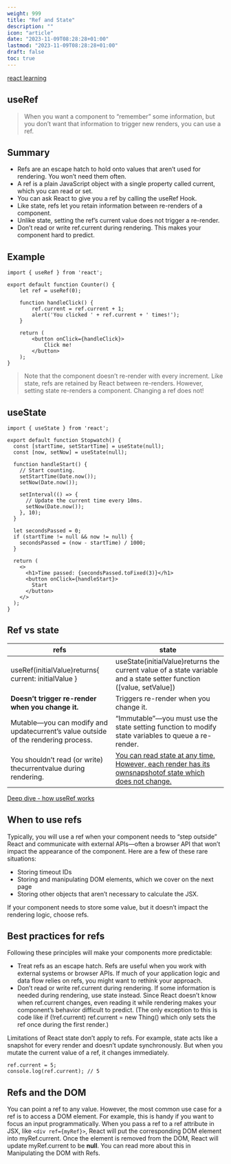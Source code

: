 ```yaml
---
weight: 999
title: "Ref and State"
description: ""
icon: "article"
date: "2023-11-09T08:28:28+01:00"
lastmod: "2023-11-09T08:28:28+01:00"
draft: false
toc: true
---
```


[react learning](https://react.dev/learn/referencing-values-with-refs)

## useRef

> When you want a component to “remember” some information, but you don’t want that information to trigger new renders, you can use a ref.
 
## Summary

- Refs are an escape hatch to hold onto values that aren’t used for rendering. You won’t need them often.
- A ref is a plain JavaScript object with a single property called current, which you can read or set.
- You can ask React to give you a ref by calling the useRef Hook.
- Like state, refs let you retain information between re-renders of a component.
- Unlike state, setting the ref’s current value does not trigger a re-render.
- Don’t read or write ref.current during rendering. This makes your component hard to predict.


## Example

```tsx
import { useRef } from 'react';

export default function Counter() {
    let ref = useRef(0);

    function handleClick() {
        ref.current = ref.current + 1;
        alert('You clicked ' + ref.current + ' times!');
    }

    return (
        <button onClick={handleClick}>
            Click me!
        </button>
    );
}
```

> Note that the component doesn’t re-render with every increment. Like state, refs are retained by React between re-renders. However, setting state re-renders a component. Changing a ref does not!

## useState

```tsx
import { useState } from 'react';

export default function Stopwatch() {
  const [startTime, setStartTime] = useState(null);
  const [now, setNow] = useState(null);

  function handleStart() {
    // Start counting.
    setStartTime(Date.now());
    setNow(Date.now());

    setInterval(() => {
      // Update the current time every 10ms.
      setNow(Date.now());
    }, 10);
  }

  let secondsPassed = 0;
  if (startTime != null && now != null) {
    secondsPassed = (now - startTime) / 1000;
  }

  return (
    <>
      <h1>Time passed: {secondsPassed.toFixed(3)}</h1>
      <button onClick={handleStart}>
        Start
      </button>
    </>
  );
}
```

## Ref vs state

| refs                                                                              | state                                                                                                                                                    |
|-----------------------------------------------------------------------------------| -------------------------------------------------------------------------------------------------------------------------------------------------------- |
| useRef(initialValue)returns{ current: initialValue }                              | useState(initialValue)returns the current value of a state variable and a state setter function ([value, setValue])                                    |
| **Doesn’t trigger re-render when you change it.**                                 | Triggers re-render when you change it.                                                                                                                   |
| Mutable—you can modify and updatecurrent’s value outside of the rendering process. | “Immutable”—you must use the state setting function to modify state variables to queue a re-render.                                                      |
| You shouldn’t read (or write) thecurrentvalue during rendering.                   | [You can read state at any time. However, each render has its ownsnapshotof state which does not change.](https://react.dev/learn/state-as-a-snapshot) |


[Deep dive - how useRef works](https://react.dev/learn/referencing-values-with-refs#how-does-use-ref-work-inside)

## When to use refs

Typically, you will use a ref when your component needs to “step outside” React and communicate with external APIs—often a browser API that won’t impact the appearance of the component. Here are a few of these rare situations:

- Storing timeout IDs
- Storing and manipulating DOM elements, which we cover on the next page
- Storing other objects that aren’t necessary to calculate the JSX.

If your component needs to store some value, but it doesn’t impact the rendering logic, choose refs.


## Best practices for refs
Following these principles will make your components more predictable:
- Treat refs as an escape hatch. Refs are useful when you work with external systems or browser APIs. If much of your application logic and data flow relies on refs, you might want to rethink your approach.
- Don’t read or write ref.current during rendering. If some information is needed during rendering, use state instead. Since React doesn’t know when ref.current changes, even reading it while rendering makes your component’s behavior difficult to predict. (The only exception to this is code like if (!ref.current) ref.current = new Thing() which only sets the ref once during the first render.)

Limitations of React state don’t apply to refs. For example, state acts like a snapshot for every render and doesn’t update synchronously. But when you mutate the current value of a ref, it changes immediately.

```tsx
ref.current = 5;
console.log(ref.current); // 5
```

## Refs and the DOM
You can point a ref to any value. However, the most common use case for a ref is to access a DOM element. 
For example, this is handy if you want to focus an input programmatically. 
When you pass a ref to a ref attribute in JSX, like `<div ref={myRef}>`, 
React will put the corresponding DOM element into myRef.current. Once the element is removed from the DOM, React will update myRef.current to be **null**. 
You can read more about this in Manipulating the DOM with Refs.




